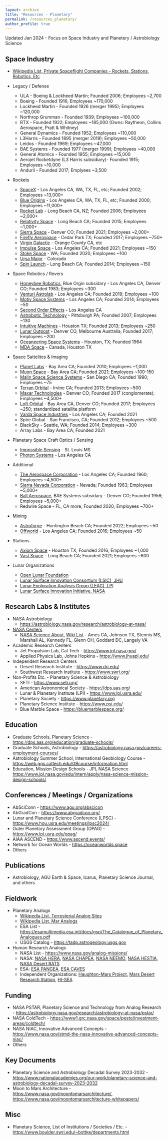 ```yaml
---
layout: archive
title: "Resources - Planetary"
permalink: /resources_planetary/
author_profile: true
---
```

Updated Jan 2024 - Focus on Space Industry and Planetery / Astrobiology Science

## Space Industry

- [Wikipedia List, Private Spaceflight Companies - Rockets, Stations, Robotics, Etc](https://en.wikipedia.org/wiki/List_of_private_spaceflight_companies)
- Legacy / Defense
	- ULA - Boeing & Lockheed Martin; Founded 2006; Employees ~2,700
	- Boeing - Founded 1916; Employees ~170,000
	- Lockheed Martin - Founded 1926 (merger 1995); Employees ~120,000
	- Northrop Grumman - Founded 1939; Employees ~100,000
	- RTX - Founded 1922; Employees ~185,000 (Owns: Raytheon, Collins Aerospace, Pratt & Whitney)
	- General Dynamics - Founded 1952; Employees ~110,000
	- L3Harris - Founded 1895 (merger 2019); Employees ~50,000
	- Leidos - Founded 1969; Employees ~47,000
	- BAE Systems - Founded 1977 (merger 1999); Employees ~40,000
	- General Atomics - Founded 1955; Employees ~15,000
	- Aerojet Rocketdyne (L3 Harris subsidiary)- Founded 1915; Employees ~10,000
	- Anduril - Founded 2017; Emplyees ~3,500

- Rockets
	- [SpaceX](https://www.spacex.com) - Los Angeles CA, WA, TX, FL, etc; Founded 2002; Employees ~13,000+
	- [Blue Origins](https://www.blueorigin.com) - Los Angeles CA, WA, TX, FL, etc; Founded 2000; Employees ~11,000+
	- [Rocket Lab](https://www.rocketlabusa.com) - Long Beach CA, NZ; Founded 2006; Employees ~2,000+
	- [Relativity Space](https://www.relativityspace.com) - Long Beach CA; Founded 2015; Employees ~1,000+
	- [Sierra Space](https://www.sierraspace.com) - Denver CO; Founded 2021; Employees ~2,000+
	- [Firefly Aerospace](https://fireflyspace.com) - Cedar Park TX; Founded 2017; Employees ~750+
	- [Virgin Galactic](https://www.virgingalactic.com) - Orange County CA, etc
	- [Impulse Space](https://www.impulsespace.com) - Los Angeles CA; Founded 2021; Employees ~150
	- [Stoke Space](https://www.stokespace.com) - WA; Founded 2020; Employees ~100
	- [Ursa Major](https://www.ursamajor.com) - Colorado
	- [Spin Launch](https://www.spinlaunch.com) - Long Beach CA; Founded 2014; Employees ~150

	
- Space Robotics / Rovers
	- [Honeybee Robotics](https://www.honeybeerobotics.com/), Blue Orgin subsidary - Los Angeles CA, Denver CO; Founded 1983; Employees ~300 
	- [Venturi Astrolab](https://www.astrolab.space) - Los Angeles CA; Founded 2019; Employees ~100
	- [Motiv Space Systems](https://motivss.com) - Los Angeles CA; Founded 2014; Employees ~50
	- [Second Order Effects](https://soeffects.com) - Los Angeles CA
	- [Astrobotic Technology](https://www.astrobotic.com/) - Pittsburgh PA; Founded 2007; Employees ~130
	- [Intuitive Machines](https://www.intuitivemachines.com/) - Houston TX; Founded 2013; Employees ~250
	- [Lunar Outpost](https://www.lunaroutpost.com) - Denver CO, Melbourne Australia; Founded 2017; Employees ~200
	- [Oceaneering Space Systems](https://www.oceaneering.com/space-systems/) - Houston, TX; Founded 1964
	- [MDA Space](https://mda.space) - Canada, Houston TX


- Space Sattelites & Imaging
	- [Planet Labs](https://www.planet.com) - Bay Area CA; Founded 2010; Employees ~1,000
	- [Muon Space](https://www.muonspace.com) - Bay Area CA; Founded 2021; Employees ~100-150
	- [Malin Space Science Systems](https://www.msss.com) - San Diego CA; Founded 1990; Employees ~75
	- [Terran Orbital](https://terranorbital.com) - Irvine CA; Founded 2013; Employees ~500
	- [Maxar Technologies](https://www.maxar.com) - Denver CO; Founded 2017 (conglomerate); Employees ~4,500+
	- [Loft Orbital](https://www.loftorbital.com) - Bay Area CA, Denver CO; Founded 2017; Employees ~250; standardized satellite platform
	- [Varda Space Industries](https://www.varda.com) - Los Angeles CA; Founded 2021
	- Spire Global - San Francisco, CA; Founded 2012; Employees ~500
	- BlackSky - Seattle, WA; Founded 2014; Employees ~300
	- Array Labs - Bay Area CA; Founded 2021

- Planetary Space Craft Optics / Sensing
	- [Impossible Sensing](https://www.impossiblesensing.com/) - St. Louis MS
	- [Photon Systems](https://photonsystems.com/) - Los Angeles CA
- Additional
	- [The Aerospace Corporation](https://aerospace.org) - Los Angeles CA; Founded 1960; Employees ~4,500+
	- [Sierra Nevada Corporation](https://www.sncorp.com) - Nevada; Founded 1963; Employees ~5,000+
	- [Ball Aerospace](https://www.ball.com), BAE Systems subsidary - Denver CO; Founded 1956; Employees ~5,000+
	- Redwire Space - FL, CA more; Founded 2020; Employees ~700+

- Mining 
	- [Astroforge](https://www.astroforge.io) - Huntington Beach CA; Founded 2022; Employees ~50
	- [Offworld](https://www.offworld.ai) - Los Angeles CA; Founded 2016; Employees ~50
- Stations
	- [Axiom Space](https://www.axiomspace.com) - Houston TX; Founded 2016; Employees ~1,000
	- [Vast Space](https://www.vastspace.com) - Long Beach CA; Founded 2021; Employees ~600

- Lunar Organizations
	-  [Open Lunar Foundation](https://www.openlunar.org)
	-  [Lunar Surface Innovation Consortium (LSIC), JHU](https://lsic.jhuapl.edu)
	-  [Lunar Exploration Analysis Group (LEAG), LPI](https://www.lpi.usra.edu/leag/)
	-  [Lunar Surface Innovation Initiative, NASA](https://www.nasa.gov/space-technology-mission-directorate/lunar-surface-innovation-initiative/)


## Research Labs & Institutes
- NASA Astrobiology 
	- https://astrobiology.nasa.gov/research/astrobiology-at-nasa/
- [NASA Centers](https://www.nasa.gov/centers-and-facilities/) 
	- [NASA Science About](https://science.nasa.gov/about-us/nasa-centers/), [Wiki List](https://en.wikipedia.org/wiki/NASA_facilities) - Ames CA, Johnson TX, Stennis MS, Marshall AL, Kennedy FL, Glenn OH, Goddard DC, Langely VA 
- Academic Research Centers
	- Jet Propulsion Lab, Cal Tech - https://www.jpl.nasa.gov/
	- Applied Physics Lab, Johns Hopkins - https://www.jhuapl.edu/
- Independent Research Centers 
	- Desert Research Institute - https://www.dri.edu/
	- Southwest Research Institute - https://www.swri.org/
- Non-Profits Etc. - Planetary Science & Astrobiology
	- SETI - https://www.seti.org/
	- American Astronomical Society - https://dps.aas.org/
	- Lunar & Planetary Institute (LPI) - https://www.lpi.usra.edu/
	- Planetary Society - https://www.planetary.org
	- Planetary Science Institute - https://www.psi.edu/
	- Blue Marble Space - https://bluemarblespace.org/

## Education
- Graduate Schools, Planetary Science - https://dps.aas.org/education/graduate-schools/
- Graduate Schools, Astrobiology - https://astrobiology.nasa.gov/careers-employment-courses/
- Astrobiology Summer School, International Geobiology Course - https://web.gps.caltech.edu/GBcourse/information.html
- Education, Mission Design Schools - JPL NASA Science  https://www.jpl.nasa.gov/edu/intern/apply/nasa-science-mission-design-schools/

## Conferences / Meetings / Organizations
- AbSciConn - https://www.agu.org/abscicon
- AbGradCon - https://www.abgradcon.org/
- Lunar and Planetary Science Conference (LPSC) - https://www.hou.usra.edu/meetings/lpsc2024/
- Outer Planetary Assessment Group (OPAG) - https://www.lpi.usra.edu/opag/
- AIAA ASCEND - https://www.ascend.events/
- Network for Ocean Worlds - https://oceanworlds.space
- Others

## Publications
- Astrobiology, AGU Earth & Space, Icarus, Planetary Science Journal, and others

## Fieldwork
- Planetary Analogs
	- [Wikipedia List, Terresterial Analog Sites](https://en.wikipedia.org/wiki/Terrestrial_analogue_site)
	- [Wikipedia List, Mar Analogs](https://en.wikipedia.org/wiki/List_of_Mars_analogs)
	- ESA List - https://esamultimedia.esa.int/docs/gsp/The_Catalogue_of_Planetary_Analogues.pdf
	- USGS Catalog - https://tadp.astrogeology.usgs.gov
- Human Research Analogs
	- NASA List - https://www.nasa.gov/analog-missions/
	- NASA: [NASA HERA](https://analogstudies.jsc.nasa.gov/hera), [NASA CHAPEA](https://www.nasa.gov/humans-in-space/chapea/), [NASA NEEMO](https://www.nasa.gov/mission/neemo/), [NASA HESTIA](https://www.nasa.gov/mission/hestia/), [NASA Desert RATS](https://www.nasa.gov/mission/desert-research-and-technology-studies-desert-rats/) 
	- ESA: [ESA PANGEA](https://www.esa.int/Science_Exploration/Human_and_Robotic_Exploration/CAVES_and_Pangaea/What_is_PANGAEA), [ESA CAVES](https://www.esa.int/Science_Exploration/Human_and_Robotic_Exploration/CAVES_and_Pangaea/What_is_CAVES)
	- Independent Organizations: [Haughton-Mars Project](https://www.marsinstitute.no/hmp), [Mars Desert Research Station](http://mdrs.marssociety.org), [HI-SEA](https://www.hi-seas.org)

## Funding
- NASA PSTAR, Planetary Science and Technology from Analog Research - https://astrobiology.nasa.gov/research/astrobiology-at-nasa/pstar/
- NASA ColdTech - https://www1.grc.nasa.gov/space/pesto/investment-areas/coldtech/
- NASA NIAC, Innovative Advanced Concepts - https://www.nasa.gov/stmd-the-nasa-innovative-advanced-concepts-niac/
- Others

## Key Documents
- Planetary Science and Astrobiology Decadal Survey 2023-2032 - https://www.nationalacademies.org/our-work/planetary-science-and-astrobiology-decadal-survey-2023-2032
- Moon to Mars Architecture - https://www.nasa.gov/moontomarsarchitecture/, https://www.nasa.gov/moontomarsarchitecture-whitepapers/
	
## Misc
- Planetary Science, List of Institutions / Societies / Etc. - https://www.boulder.swri.edu/~bottke/departments.html

	
	
<!---
Need to update / review

NASA Robotics: https://www.nasa.gov/astrobee/, humanoid one

--->
